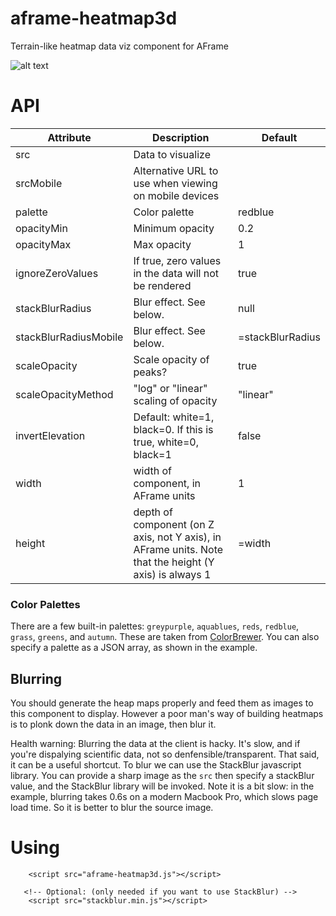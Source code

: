 # aframe-heatmap3d
Terrain-like heatmap data viz component for AFrame

![alt text](https://raw.githubusercontent.com/morandd/aframe-heatmap3d/master/example/example.png "Example image")



# API #

Attribute | Description | Default
--- | --- | ---
src | Data to visualize  | |
srcMobile | Alternative URL to use when viewing on mobile devices | |
palette | Color palette | redblue |
opacityMin | Minimum opacity | 0.2 
opacityMax | Max opacity | 1
ignoreZeroValues | If true, zero values in the data will not be rendered | true
stackBlurRadius | Blur effect. See below. | null
stackBlurRadiusMobile | Blur effect. See below. | =stackBlurRadius
scaleOpacity | Scale opacity of peaks? | true
scaleOpacityMethod | "log" or "linear" scaling of opacity | "linear"
invertElevation | Default: white=1, black=0. If this is true, white=0, black=1 | false
width | width of component, in AFrame units | 1
height | depth of component (on Z axis, not Y axis), in AFrame units. Note that the height (Y axis) is always 1 | =width


### Color Palettes ###
There are a few built-in palettes: `greypurple`, `aquablues`, `reds`, `redblue`, `grass`, `greens`, and `autumn`. These are taken from
[ColorBrewer](http://colorbrewer2.org). You can also specify a palette as a JSON array, as shown in the example.

## Blurring ##
You should generate the heap maps properly and feed them as images to this component to display. However a poor man's way of building heatmaps is to plonk down the data in an image, then blur it.

Health warning: Blurring the data at the client is hacky. It's slow, and if you're dispalying scientific data, not so denfensible/transparent. That said, it can be a useful shortcut. To blur we can use the StackBlur javascript library. You can provide a sharp image as the `src` then specify a stackBlur value, and the StackBlur library will be invoked. Note it is a bit slow: in the example, blurring takes 0.6s on a modern Macbook Pro, which slows page load time. So it is better to blur the source image. 


# Using #
```
	<script src="aframe-heatmap3d.js"></script>

   <!-- Optional: (only needed if you want to use StackBlur) -->
	<script src="stackblur.min.js"></script>

```

